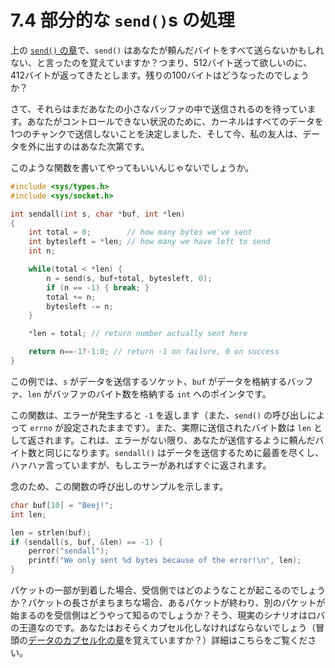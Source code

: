 # 7.4 部分的な `send()`s の処理

上の [`send()` の章](../system-calls-or-bust/send-and-recv-talk-to-me-baby.md)で、`send()` はあなたが頼んだバイトをすべて送らないかもしれない、と言ったのを覚えていますか？つまり、512バイト送って欲しいのに、412バイトが返ってきたとします。残りの100バイトはどうなったのでしょうか？

さて、それらはまだあなたの小さなバッファの中で送信されるのを待っています。あなたがコントロールできない状況のために、カーネルはすべてのデータを1つのチャンクで送信しないことを決定しました、そして今、私の友人は、データを外に出すのはあなた次第です。

このような関数を書いてやってもいいんじゃないでしょうか。

```c
#include <sys/types.h>
#include <sys/socket.h>

int sendall(int s, char *buf, int *len)
{
    int total = 0;        // how many bytes we've sent
    int bytesleft = *len; // how many we have left to send
    int n;

    while(total < *len) {
        n = send(s, buf+total, bytesleft, 0);
        if (n == -1) { break; }
        total += n;
        bytesleft -= n;
    }

    *len = total; // return number actually sent here

    return n==-1?-1:0; // return -1 on failure, 0 on success
}
```

この例では、`s` がデータを送信するソケット、`buf` がデータを格納するバッファ、`len` がバッファのバイト数を格納する `int` へのポインタです。

この関数は、エラーが発生すると `-1` を返します（また、`send()` の呼び出しによって `errno` が設定されたままです）。また、実際に送信されたバイト数は `len` として返されます。これは、エラーがない限り、あなたが送信するように頼んだバイト数と同じになります。`sendall()` はデータを送信するために最善を尽くし、ハァハァ言っていますが、もしエラーがあればすぐに返されます。

念のため、この関数の呼び出しのサンプルを示します。

```c
char buf[10] = "Beej!";
int len;

len = strlen(buf);
if (sendall(s, buf, &len) == -1) {
    perror("sendall");
    printf("We only sent %d bytes because of the error!\n", len);
}
```

パケットの一部が到着した場合、受信側ではどのようなことが起こるのでしょうか？パケットの長さがまちまちな場合、あるパケットが終わり、別のパケットが始まるのを受信側はどうやって知るのでしょうか？そう、現実のシナリオはロバの王道なのです。あなたはおそらくカプセル化しなければならないでしょう（冒頭の[データのカプセル化の章](../what-is-a-socket/low-level-nonsense-and-network-theory.md)を覚えていますか？）詳細はこちらをご覧ください。
